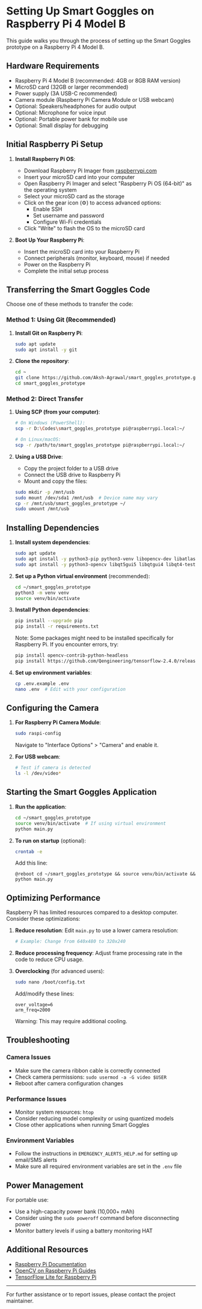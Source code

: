 # Setting Up Smart Goggles on Raspberry Pi 4 Model B

This guide walks you through the process of setting up the Smart Goggles prototype on a Raspberry Pi 4 Model B.

## Hardware Requirements

- Raspberry Pi 4 Model B (recommended: 4GB or 8GB RAM version)
- MicroSD card (32GB or larger recommended)
- Power supply (3A USB-C recommended)
- Camera module (Raspberry Pi Camera Module or USB webcam)
- Optional: Speakers/headphones for audio output
- Optional: Microphone for voice input
- Optional: Portable power bank for mobile use
- Optional: Small display for debugging

## Initial Raspberry Pi Setup

1. **Install Raspberry Pi OS**:
   - Download Raspberry Pi Imager from [raspberrypi.com](https://www.raspberrypi.com/software/)
   - Insert your microSD card into your computer
   - Open Raspberry Pi Imager and select "Raspberry Pi OS (64-bit)" as the operating system
   - Select your microSD card as the storage
   - Click on the gear icon (⚙️) to access advanced options:
     - Enable SSH
     - Set username and password
     - Configure Wi-Fi credentials
   - Click "Write" to flash the OS to the microSD card

2. **Boot Up Your Raspberry Pi**:
   - Insert the microSD card into your Raspberry Pi
   - Connect peripherals (monitor, keyboard, mouse) if needed
   - Power on the Raspberry Pi
   - Complete the initial setup process

## Transferring the Smart Goggles Code

Choose one of these methods to transfer the code:

### Method 1: Using Git (Recommended)

1. **Install Git on Raspberry Pi**:
   ```bash
   sudo apt update
   sudo apt install -y git
   ```

2. **Clone the repository**:
   ```bash
   cd ~
   git clone https://github.com/Aksh-Agrawal/smart_goggles_prototype.git
   cd smart_goggles_prototype
   ```

### Method 2: Direct Transfer

1. **Using SCP (from your computer)**:
   ```bash
   # On Windows (PowerShell):
   scp -r D:\Codes\smart_goggles_prototype pi@raspberrypi.local:~/
   
   # On Linux/macOS:
   scp -r /path/to/smart_goggles_prototype pi@raspberrypi.local:~/
   ```

2. **Using a USB Drive**:
   - Copy the project folder to a USB drive
   - Connect the USB drive to Raspberry Pi
   - Mount and copy the files:
   ```bash
   sudo mkdir -p /mnt/usb
   sudo mount /dev/sda1 /mnt/usb  # Device name may vary
   cp -r /mnt/usb/smart_goggles_prototype ~/
   sudo umount /mnt/usb
   ```

## Installing Dependencies

1. **Install system dependencies**:
   ```bash
   sudo apt update
   sudo apt install -y python3-pip python3-venv libopencv-dev libatlas-base-dev libhdf5-dev libhdf5-serial-dev libjasper-dev
   sudo apt install -y python3-opencv libqt5gui5 libqtgui4 libqt4-test
   ```

2. **Set up a Python virtual environment** (recommended):
   ```bash
   cd ~/smart_goggles_prototype
   python3 -m venv venv
   source venv/bin/activate
   ```

3. **Install Python dependencies**:
   ```bash
   pip install --upgrade pip
   pip install -r requirements.txt
   ```

   Note: Some packages might need to be installed specifically for Raspberry Pi. If you encounter errors, try:
   ```bash
   pip install opencv-contrib-python-headless
   pip install https://github.com/Qengineering/tensorflow-2.4.0/releases/download/RPi-4/tensorflow-2.4.0-cp39-cp39-linux_aarch64.whl
   ```

4. **Set up environment variables**:
   ```bash
   cp .env.example .env
   nano .env  # Edit with your configuration
   ```

## Configuring the Camera

1. **For Raspberry Pi Camera Module**:
   ```bash
   sudo raspi-config
   ```
   Navigate to "Interface Options" > "Camera" and enable it.

2. **For USB webcam**:
   ```bash
   # Test if camera is detected
   ls -l /dev/video*
   ```

## Starting the Smart Goggles Application

1. **Run the application**:
   ```bash
   cd ~/smart_goggles_prototype
   source venv/bin/activate  # If using virtual environment
   python main.py
   ```

2. **To run on startup** (optional):
   ```bash
   crontab -e
   ```
   Add this line:
   ```
   @reboot cd ~/smart_goggles_prototype && source venv/bin/activate && python main.py
   ```

## Optimizing Performance

Raspberry Pi has limited resources compared to a desktop computer. Consider these optimizations:

1. **Reduce resolution**:
   Edit `main.py` to use a lower camera resolution:
   ```python
   # Example: Change from 640x480 to 320x240
   ```

2. **Reduce processing frequency**:
   Adjust frame processing rate in the code to reduce CPU usage.

3. **Overclocking** (for advanced users):
   ```bash
   sudo nano /boot/config.txt
   ```
   Add/modify these lines:
   ```
   over_voltage=6
   arm_freq=2000
   ```
   Warning: This may require additional cooling.

## Troubleshooting

### Camera Issues
- Make sure the camera ribbon cable is correctly connected
- Check camera permissions: `sudo usermod -a -G video $USER`
- Reboot after camera configuration changes

### Performance Issues
- Monitor system resources: `htop`
- Consider reducing model complexity or using quantized models
- Close other applications when running Smart Goggles

### Environment Variables
- Follow the instructions in `EMERGENCY_ALERTS_HELP.md` for setting up email/SMS alerts
- Make sure all required environment variables are set in the `.env` file

## Power Management

For portable use:
- Use a high-capacity power bank (10,000+ mAh)
- Consider using the `sudo poweroff` command before disconnecting power
- Monitor battery levels if using a battery monitoring HAT

## Additional Resources

- [Raspberry Pi Documentation](https://www.raspberrypi.com/documentation/)
- [OpenCV on Raspberry Pi Guides](https://qengineering.eu/deep-learning-with-raspberry-pi-4.html)
- [TensorFlow Lite for Raspberry Pi](https://www.tensorflow.org/lite/guide/python)

---

For further assistance or to report issues, please contact the project maintainer.
